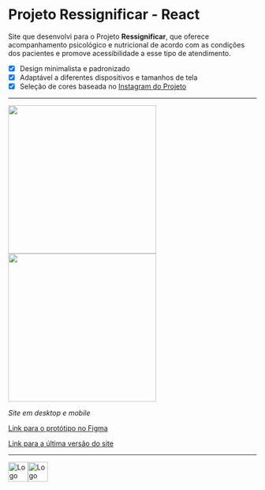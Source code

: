 # Projeto Ressignificar - React


Site que desenvolvi para o Projeto **Ressignificar**, que oferece acompanhamento psicológico e nutricional de acordo com as condições dos pacientes e promove acessibilidade a esse tipo de atendimento.
 
 - [x] Design minimalista e padronizado
 - [x] Adaptável a diferentes dispositivos e tamanhos de tela
 - [x] Seleção de cores baseada no <a href="https://www.instagram.com/pro.ressignificar/"> Instagram do Projeto</a>

---
<img height="300px" src="https://drive.google.com/uc?export=view&id=17g-DNr_uO-63dJMptBGvAB6RBWARJlo-"> <img height="300px" src="https://drive.google.com/uc?export=view&id=19WREEEqckqHrKlgM8xmq-QVLo92tUwac"> 

*Site em desktop e mobile* 
<p><a href="https://www.figma.com/file/0UKoomO34OVNObpaVJAH8E/Projeto-Ressignificar?type=design&node-id=0%3A1&mode=design&t=gciR3olmM6QMiwL6-1">Link para o protótipo no Figma</a></p>
<p><a href="https://ressignificar.vercel.app/">Link para a última versão do site</a></p>
 
 ---
<img alt="Logo do React" width="40" height="40" src="https://cdn.jsdelivr.net/gh/devicons/devicon/icons/react/react-original-wordmark.svg" /><img alt="Logo do Bootstrap" width="40" height="40" src="https://cdn.jsdelivr.net/gh/devicons/devicon/icons/bootstrap/bootstrap-original-wordmark.svg" />
